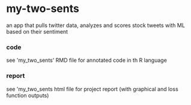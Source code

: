 # my-two-sents
an app that pulls twitter data, analyzes and scores stock tweets with ML based on their sentiment

### code
see 'my_two_sents' RMD file for annotated code in th R language

### report
see 'my_two_sents html file for project report (with graphical and loss function outputs)

